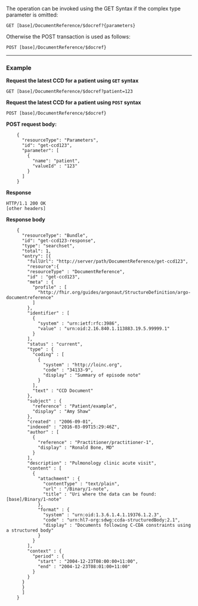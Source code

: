 <!-- docref-example.md {% comment %}
*****************************************************************************************
*                            WARNING: DO NOT EDIT THIS FILE                             *
*                                                                                       *
* This file is generated by SUSHI. Any edits you make to this file will be overwritten. *
*                                                                                       *
* To change the contents of this file, edit the original source file at:                *
* US-Core-R4/input/includes/docref-example.md                                           *
*****************************************************************************************
{% endcomment %} -->
The operation can be invoked using the GET Syntax if the complex type parameter is omitted:

`GET [base]/DocumentReference/$docref?{parameters}`

Otherwise the POST transaction is used as follows:

`POST [base]/DocumentReference/$docref}`

---

### Example

**Request the latest CCD for a patient using `GET` syntax**

`GET [base]/DocumentReference/$docref?patient=123`

**Request the latest CCD for a patient using `POST` syntax**

`POST [base]/DocumentReference/$docref}`

**POST request body:**

~~~
    {
      "resourceType": "Parameters",
      "id": "get-ccd123",
      "parameter": [
        {
          "name": "patient",
          "valueId" : "123"
        }
      ]
    }
~~~

**Response**

~~~
HTTP/1.1 200 OK
[other headers]
~~~

**Response body**

~~~
    {
      "resourceType": "Bundle",
      "id": "get-ccd123-response",
      "type": "searchset",
      "total": 1,
      "entry": [{
        "fullUrl": "http://server/path/DocumentReference/get-ccd123",
        "resource":{
        "resourceType" : "DocumentReference",
        "id" : "get-ccd123",
        "meta" : {
          "profile" : [
            "http://fhir.org/guides/argonaut/StructureDefinition/argo-documentreference"
          ]
        },
        "identifier" : [
          {
            "system" : "urn:ietf:rfc:3986",
            "value" : "urn:oid:2.16.840.1.113883.19.5.99999.1"
          }
        ],
        "status" : "current",
        "type" : {
          "coding" : [
            {
              "system" : "http://loinc.org",
              "code" : "34133-9",
              "display" : "Summary of episode note"
            }
          ],
          "text" : "CCD Document"
        },
        "subject" : {
          "reference" : "Patient/example",
          "display" : "Amy Shaw"
        },
        "created" : "2006-09-01",
        "indexed" : "2016-03-09T15:29:46Z",
        "author" : [
          {
            "reference" : "Practitioner/practitioner-1",
            "display" : "Ronald Bone, MD"
          }
        ],
        "description" : "Pulmonology clinic acute visit",
        "content" : [
          {
            "attachment" : {
              "contentType" : "text/plain",
              "url" : "/Binary/1-note",
              "title" : "Uri where the data can be found: [base]/Binary/1-note"
            },
            "format" : {
              "system" : "urn:oid:1.3.6.1.4.1.19376.1.2.3",
              "code" : "urn:hl7-org:sdwg:ccda-structuredBody:2.1",
              "display" : "Documents following C-CDA constraints using a structured body"
            }
          }
        ],
        "context" : {
          "period" : {
            "start" : "2004-12-23T08:00:00+11:00",
            "end" : "2004-12-23T08:01:00+11:00"
          }
        }
      }
      }
      ]
    }
~~~
